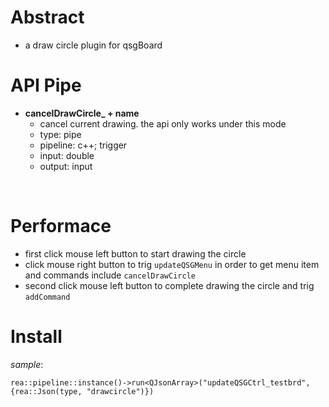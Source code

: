 # Abstract
* a draw circle plugin for qsgBoard  

# API Pipe  
* **cancelDrawCircle_ + name**  
    - cancel current drawing. the api only works under this mode  
    - type: pipe  
    - pipeline: c++; trigger  
    - input: double  
    - output: input  
</br>

# Performace  
* first click mouse left button to start drawing the circle  
* click mouse right button to trig `updateQSGMenu` in order to get menu item and commands include `cancelDrawCircle`  
* second click mouse left button to complete drawing the circle and trig `addCommand`  

# Install
_sample_:  
```
rea::pipeline::instance()->run<QJsonArray>("updateQSGCtrl_testbrd",{rea::Json(type, "drawcircle")})
```